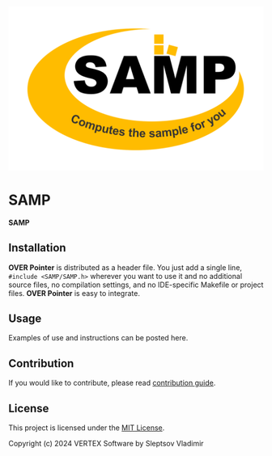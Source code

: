 
![Пример изображения](Samp.png)

# SAMP
**SAMP**

## Installation

**OVER Pointer** is distributed as a header file. You just add a single line, `#include <SAMP/SAMP.h>` wherever you want to use it and no additional source files, no compilation settings, and no IDE-specific Makefile or project files. **OVER Pointer** is easy to integrate.

## Usage

Examples of use and instructions can be posted here.

## Contribution

If you would like to contribute, please read [contribution guide](CONTRIBUTING.md).

## License

This project is licensed under the [MIT License](LICENSE).

Copyright (c) 2024 VERTEX Software by Sleptsov Vladimir
